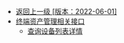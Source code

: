 - [返回上一级 [版本：2022-06-01]](开放API/云规范接口/版本：2022-06-01/_sidebar.md)
- [终端资产管理相关接口](开放API/云规范接口/版本：2022-06-01/终端资产管理相关接口/)
  - [查询设备列表详情](开放API/云规范接口/版本：2022-06-01/终端资产管理相关接口/查询设备列表详情.md)
